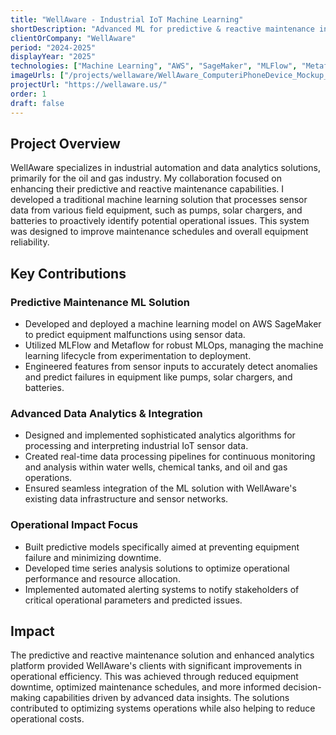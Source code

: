 ```yaml
---
title: "WellAware - Industrial IoT Machine Learning"
shortDescription: "Advanced ML for predictive & reactive maintenance in industrial IoT, optimizing oil & gas, water, and chemical monitoring operations."
clientOrCompany: "WellAware"
period: "2024-2025"
displayYear: "2025"
technologies: ["Machine Learning", "AWS", "SageMaker", "MLFlow", "Metaflow", "Data Analytics"]
imageUrls: ["/projects/wellaware/WellAware_ComputeriPhoneDevice_Mockup_1.png", "/projects/wellaware/3D-Tank-Skid-high-res_r4-scaled.webp", "/projects/wellaware/wellaware_voltages.png"] #projects/wellaware/confusion_matrix_multiclass_xgboost.png", 
projectUrl: "https://wellaware.us/"
order: 1
draft: false
---
```


## Project Overview

WellAware specializes in industrial automation and data analytics solutions, primarily for the oil and gas industry. My collaboration focused on enhancing their predictive and reactive maintenance capabilities. I developed a traditional machine learning solution that processes sensor data from various field equipment, such as pumps, solar chargers, and batteries to proactively identify potential operational issues. This system was designed to improve maintenance schedules and overall equipment reliability.

## Key Contributions

### Predictive Maintenance ML Solution
- Developed and deployed a machine learning model on AWS SageMaker to predict equipment malfunctions using sensor data.
- Utilized MLFlow and Metaflow for robust MLOps, managing the machine learning lifecycle from experimentation to deployment.
- Engineered features from sensor inputs to accurately detect anomalies and predict failures in equipment like pumps, solar chargers, and batteries.

### Advanced Data Analytics & Integration
- Designed and implemented sophisticated analytics algorithms for processing and interpreting industrial IoT sensor data.
- Created real-time data processing pipelines for continuous monitoring and analysis within water wells, chemical tanks, and oil and gas operations.
- Ensured seamless integration of the ML solution with WellAware's existing data infrastructure and sensor networks.

### Operational Impact Focus
- Built predictive models specifically aimed at preventing equipment failure and minimizing downtime.
- Developed time series analysis solutions to optimize operational performance and resource allocation.
- Implemented automated alerting systems to notify stakeholders of critical operational parameters and predicted issues.


## Impact

The predictive and reactive maintenance solution and enhanced analytics platform provided WellAware's clients with significant improvements in operational efficiency. This was achieved through reduced equipment downtime, optimized maintenance schedules, and more informed decision-making capabilities driven by advanced data insights. The solutions contributed to optimizing systems operations while also helping to reduce operational costs.
